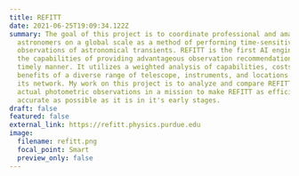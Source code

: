```yaml
---
title: REFITT
date: 2021-06-25T19:09:34.122Z
summary: The goal of this project is to coordinate professional and amateur
  astronomers on a global scale as a method of performing time-sensitive
  observations of astronomical transients. REFITT is the first AI engine with
  the capabilities of providing advantageous observation recommendations in a
  timely manner. It utilizes a weighted analysis of capabilities, costs, and
  benefits of a diverse range of telescope, instruments, and locations within
  its network. My work on this project is to analyze and compare REFITT data to
  actual photometric observations in a mission to make REFITT as efficient and
  accurate as possible as it is in it's early stages.
draft: false
featured: false
external_link: https://refitt.physics.purdue.edu
image:
  filename: refitt.png
  focal_point: Smart
  preview_only: false
---
```

